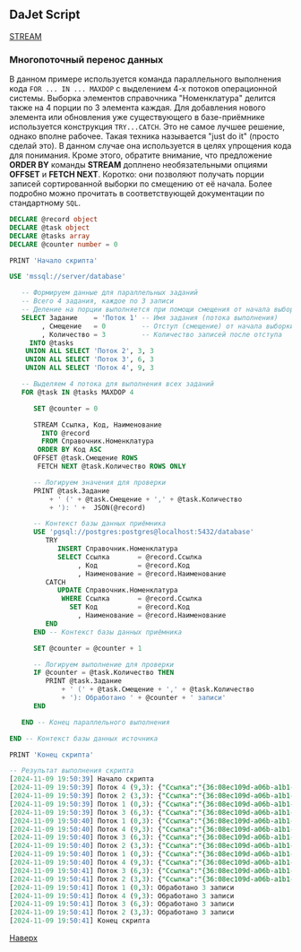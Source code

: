 ## DaJet Script

[STREAM](https://github.com/zhichkin/dajet/tree/main/doc/dajet-script/databases/stream/README.md)

### Многопоточный перенос данных

В данном примере используется команда параллельного выполнения кода ```FOR ... IN ... MAXDOP``` с выделением 4-х потоков операционной системы. Выборка элементов справочника "Номенклатура" делится также на 4 порции по 3 элемента каждая. Для добавления нового элемента или обновления уже существующего в базе-приёмнике используется конструкция ```TRY...CATCH```. Это не самое лучшее решение, однако вполне рабочее. Такая техника называется "just do it" (просто сделай это). В данном случае она используется в целях упрощения кода для понимания. Кроме этого, обратите внимание, что предложение **ORDER BY** команды **STREAM** доплнено необязательными опциями **OFFSET** и **FETCH NEXT**. Коротко: они позволяют получать порции записей сортированной выборки по смещению от её начала. Более подробно можно прочитать в соответствующей документации по стандартному ```SQL```.

```SQL
DECLARE @record object
DECLARE @task object
DECLARE @tasks array
DECLARE @counter number = 0

PRINT 'Начало скрипта'

USE 'mssql://server/database'

   -- Формируем данные для параллельных заданий
   -- Всего 4 задания, каждое по 3 записи
   -- Деление на порции выполняется при помощи смещения от начала выборки
   SELECT Задание    = 'Поток 1' -- Имя задания (потока выполнения)
        , Смещение   = 0         -- Отступ (смещение) от начала выборки
        , Количество = 3         -- Количество записей после отступа
     INTO @tasks
    UNION ALL SELECT 'Поток 2', 3, 3
    UNION ALL SELECT 'Поток 3', 6, 3
    UNION ALL SELECT 'Поток 4', 9, 3

   -- Выделяем 4 потока для выполнения всех заданий
   FOR @task IN @tasks MAXDOP 4

      SET @counter = 0

      STREAM Ссылка, Код, Наименование
        INTO @record
        FROM Справочник.Номенклатура
       ORDER BY Код ASC
      OFFSET @task.Смещение ROWS
       FETCH NEXT @task.Количество ROWS ONLY

      -- Логируем значения для проверки
      PRINT @task.Задание
          + ' (' + @task.Смещение + ',' + @task.Количество
          + '): ' +  JSON(@record)

      -- Контекст базы данных приёмника
      USE 'pgsql://postgres:postgres@localhost:5432/database'
         TRY
            INSERT Справочник.Номенклатура
            SELECT Ссылка       = @record.Ссылка
                 , Код          = @record.Код
                 , Наименование = @record.Наименование
         CATCH
            UPDATE Справочник.Номенклатура
             WHERE Ссылка       = @record.Ссылка
               SET Код          = @record.Код
                 , Наименование = @record.Наименование
         END
      END -- Контекст базы данных приёмника

      SET @counter = @counter + 1

      -- Логируем выполнение для проверки
      IF @counter = @task.Количество THEN
         PRINT @task.Задание
             + ' (' + @task.Смещение + ',' + @task.Количество
             + '): Обработано ' + @counter + ' записи'
      END

   END -- Конец параллельного выполнения

END -- Контекст базы данных источника

PRINT 'Конец скрипта'

-- Результат выполнения скрипта
[2024-11-09 19:50:39] Начало скрипта
[2024-11-09 19:50:39] Поток 4 (9,3): {"Ссылка":"{36:08ec109d-a06b-a1b1-11ee-ca472bff0a16}","Код":"00000010","Наименование":"Товар 10"}
[2024-11-09 19:50:39] Поток 2 (3,3): {"Ссылка":"{36:08ec109d-a06b-a1b1-11ee-ca472bff0a10}","Код":"00000004","Наименование":"Товар 4"}
[2024-11-09 19:50:39] Поток 1 (0,3): {"Ссылка":"{36:08ec109d-a06b-a1b1-11ee-ca472bff0a0d}","Код":"00000001","Наименование":"Товар 1"}
[2024-11-09 19:50:39] Поток 3 (6,3): {"Ссылка":"{36:08ec109d-a06b-a1b1-11ee-ca472bff0a13}","Код":"00000007","Наименование":"Товар 7"}
[2024-11-09 19:50:40] Поток 1 (0,3): {"Ссылка":"{36:08ec109d-a06b-a1b1-11ee-ca472bff0a0e}","Код":"00000002","Наименование":"Товар 2"}
[2024-11-09 19:50:40] Поток 4 (9,3): {"Ссылка":"{36:08ec109d-a06b-a1b1-11ee-ca472bff0a17}","Код":"00000011","Наименование":"Товар 11"}
[2024-11-09 19:50:40] Поток 3 (6,3): {"Ссылка":"{36:08ec109d-a06b-a1b1-11ee-ca472bff0a14}","Код":"00000008","Наименование":"Товар 8"}
[2024-11-09 19:50:40] Поток 2 (3,3): {"Ссылка":"{36:08ec109d-a06b-a1b1-11ee-ca472bff0a11}","Код":"00000005","Наименование":"Товар 5"}
[2024-11-09 19:50:40] Поток 1 (0,3): {"Ссылка":"{36:08ec109d-a06b-a1b1-11ee-ca472bff0a0f}","Код":"00000003","Наименование":"Товар 3"}
[2024-11-09 19:50:40] Поток 4 (9,3): {"Ссылка":"{36:08ec109d-a06b-a1b1-11ee-ca472bff0a18}","Код":"00000012","Наименование":"Товар 12"}
[2024-11-09 19:50:41] Поток 3 (6,3): {"Ссылка":"{36:08ec109d-a06b-a1b1-11ee-ca472bff0a15}","Код":"00000009","Наименование":"Товар 9"}
[2024-11-09 19:50:41] Поток 2 (3,3): {"Ссылка":"{36:08ec109d-a06b-a1b1-11ee-ca472bff0a12}","Код":"00000006","Наименование":"Товар 6"}
[2024-11-09 19:50:41] Поток 1 (0,3): Обработано 3 записи
[2024-11-09 19:50:41] Поток 4 (9,3): Обработано 3 записи
[2024-11-09 19:50:41] Поток 3 (6,3): Обработано 3 записи
[2024-11-09 19:50:41] Поток 2 (3,3): Обработано 3 записи
[2024-11-09 19:50:41] Конец скрипта
```

[Наверх](#многопоточный-перенос-данных)
